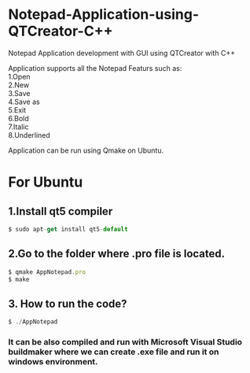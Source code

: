 # Notepad-Application-using-QTCreator-C++

Notepad Application development with GUI using QTCreator with C++

Application supports all the Notepad Featurs such as:\
  1.Open\
  2.New\
  3.Save\
  4.Save as\
  5.Exit\
  6.Bold\
  7.Italic\
  8.Underlined
 
 Application can be run using Qmake on Ubuntu.
 # For Ubuntu
  
## 1.Install qt5 compiler 
 ```javascript
 $ sudo apt-get install qt5-default
 ```
## 2.Go to the folder where .pro file is located.
```javascript 
$ qmake AppNotepad.pro
$ make
```
## 3. How to run the code?
```javascript
$ ./AppNotepad
``` 
### It can be also compiled and run with Microsoft Visual Studio buildmaker where we can create .exe file and run it on windows environment.
